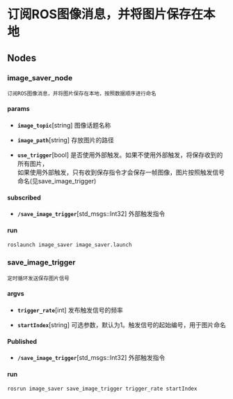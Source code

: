 # 订阅ROS图像消息，并将图片保存在本地

## Nodes

### image_saver_node
    订阅ROS图像消息，并将图片保存在本地，按照数据顺序进行命名

#### params

* **`image_topic`**[string]
    图像话题名称

* **`image_path`**[string]
    存放图片的路径

* **`use_trigger`**[bool]
    是否使用外部触发。如果不使用外部触发，将保存收到的所有图片，\
    如果使用外部触发，只有收到保存指令才会保存一帧图像，图片按照触发信号命名(见save_image_trigger)

#### subscribed
* **`/save_image_trigger`**[std_msgs::Int32]
    外部触发指令

#### run 
`roslaunch image_saver image_saver.launch `

### save_image_trigger
    定时循环发送保存图片信号

#### argvs

* **`trigger_rate`**[int]
    发布触发信号的频率

* **`startIndex`**[string]
    可选参数，默认为1。触发信号的起始编号，用于图片命名

#### Published
* **`/save_image_trigger`**[std_msgs::Int32]
    外部触发指令

#### run 
`rosrun image_saver save_image_trigger trigger_rate startIndex`

